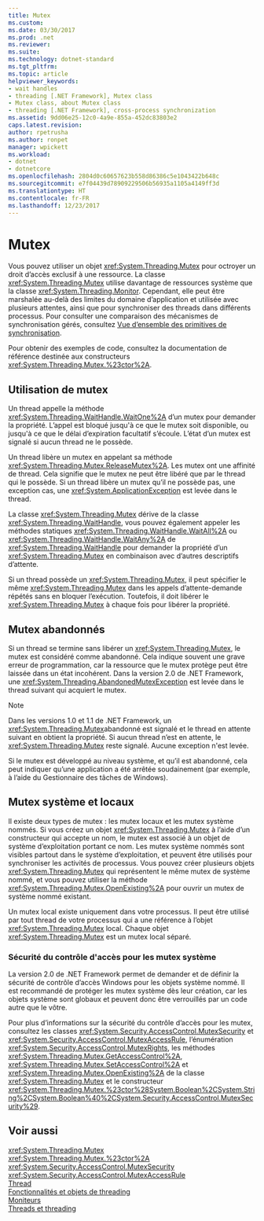 ```yaml
---
title: Mutex
ms.custom: 
ms.date: 03/30/2017
ms.prod: .net
ms.reviewer: 
ms.suite: 
ms.technology: dotnet-standard
ms.tgt_pltfrm: 
ms.topic: article
helpviewer_keywords:
- wait handles
- threading [.NET Framework], Mutex class
- Mutex class, about Mutex class
- threading [.NET Framework], cross-process synchronization
ms.assetid: 9dd06e25-12c0-4a9e-855a-452dc83803e2
caps.latest.revision: 
author: rpetrusha
ms.author: ronpet
manager: wpickett
ms.workload:
- dotnet
- dotnetcore
ms.openlocfilehash: 2804d0c60657623b558d86386c5e1043422b648c
ms.sourcegitcommit: e7f04439d78909229506b56935a1105a4149ff3d
ms.translationtype: HT
ms.contentlocale: fr-FR
ms.lasthandoff: 12/23/2017
---
```

# <a name="mutexes"></a>Mutex
Vous pouvez utiliser un objet <xref:System.Threading.Mutex> pour octroyer un droit d’accès exclusif à une ressource. La classe <xref:System.Threading.Mutex> utilise davantage de ressources système que la classe <xref:System.Threading.Monitor>. Cependant, elle peut être marshalée au-delà des limites du domaine d’application et utilisée avec plusieurs attentes, ainsi que pour synchroniser des threads dans différents processus. Pour consulter une comparaison des mécanismes de synchronisation gérés, consultez [Vue d’ensemble des primitives de synchronisation](../../../docs/standard/threading/overview-of-synchronization-primitives.md).  
  
 Pour obtenir des exemples de code, consultez la documentation de référence destinée aux constructeurs <xref:System.Threading.Mutex.%23ctor%2A>.  
  
## <a name="using-mutexes"></a>Utilisation de mutex  
 Un thread appelle la méthode <xref:System.Threading.WaitHandle.WaitOne%2A> d’un mutex pour demander la propriété. L’appel est bloqué jusqu'à ce que le mutex soit disponible, ou jusqu'à ce que le délai d’expiration facultatif s’écoule. L’état d’un mutex est signalé si aucun thread ne le possède.  
  
 Un thread libère un mutex en appelant sa méthode <xref:System.Threading.Mutex.ReleaseMutex%2A>. Les mutex ont une affinité de thread. Cela signifie que le mutex ne peut être libéré que par le thread qui le possède. Si un thread libère un mutex qu’il ne possède pas, une exception cas, une <xref:System.ApplicationException> est levée dans le thread.  
  
 La classe <xref:System.Threading.Mutex> dérive de la classe <xref:System.Threading.WaitHandle>, vous pouvez également appeler les méthodes statiques <xref:System.Threading.WaitHandle.WaitAll%2A> ou <xref:System.Threading.WaitHandle.WaitAny%2A> de <xref:System.Threading.WaitHandle> pour demander la propriété d’un <xref:System.Threading.Mutex> en combinaison avec d’autres descriptifs d’attente.  
  
 Si un thread possède un <xref:System.Threading.Mutex>, il peut spécifier le même <xref:System.Threading.Mutex> dans les appels d’attente-demande répétés sans en bloquer l’exécution. Toutefois, il doit libérer le <xref:System.Threading.Mutex> à chaque fois pour libérer la propriété.  
  
## <a name="abandoned-mutexes"></a>Mutex abandonnés  
 Si un thread se termine sans libérer un <xref:System.Threading.Mutex>, le mutex est considéré comme abandonné. Cela indique souvent une grave erreur de programmation, car la ressource que le mutex protège peut être laissée dans un état incohérent. Dans la version 2.0 de .NET Framework, une <xref:System.Threading.AbandonedMutexException> est levée dans le thread suivant qui acquiert le mutex.  
  
> [!NOTE]
>  Dans les versions 1.0 et 1.1 de .NET Framework, un <xref:System.Threading.Mutex>abandonné est signalé et le thread en attente suivant en obtient la propriété. Si aucun thread n’est en attente, le <xref:System.Threading.Mutex> reste signalé. Aucune exception n'est levée.  
  
 Si le mutex est développé au niveau système, et qu’il est abandonné, cela peut indiquer qu’une application a été arrêtée soudainement (par exemple, à l’aide du Gestionnaire des tâches de Windows).  
  
## <a name="local-and-system-mutexes"></a>Mutex système et locaux  
 Il existe deux types de mutex : les mutex locaux et les mutex système nommés. Si vous créez un objet <xref:System.Threading.Mutex> à l’aide d’un constructeur qui accepte un nom, le mutex est associé à un objet de système d’exploitation portant ce nom. Les mutex système nommés sont visibles partout dans le système d’exploitation, et peuvent être utilisés pour synchroniser les activités de processus. Vous pouvez créer plusieurs objets <xref:System.Threading.Mutex> qui représentent le même mutex de système nommé, et vous pouvez utiliser la méthode <xref:System.Threading.Mutex.OpenExisting%2A> pour ouvrir un mutex de système nommé existant.  
  
 Un mutex local existe uniquement dans votre processus. Il peut être utilisé par tout thread de votre processus qui a une référence à l’objet <xref:System.Threading.Mutex> local. Chaque objet <xref:System.Threading.Mutex> est un mutex local séparé.  
  
### <a name="access-control-security-for-system-mutexes"></a>Sécurité du contrôle d'accès pour les mutex système  
 La version 2.0 de .NET Framework permet de demander et de définir la sécurité de contrôle d’accès Windows pour les objets système nommé. Il est recommandé de protéger les mutex système dès leur création, car les objets système sont globaux et peuvent donc être verrouillés par un code autre que le vôtre.  
  
 Pour plus d’informations sur la sécurité du contrôle d’accès pour les mutex, consultez les classes <xref:System.Security.AccessControl.MutexSecurity> et <xref:System.Security.AccessControl.MutexAccessRule>, l’énumération <xref:System.Security.AccessControl.MutexRights>, les méthodes <xref:System.Threading.Mutex.GetAccessControl%2A>, <xref:System.Threading.Mutex.SetAccessControl%2A> et <xref:System.Threading.Mutex.OpenExisting%2A> de la classe <xref:System.Threading.Mutex> et le constructeur <xref:System.Threading.Mutex.%23ctor%28System.Boolean%2CSystem.String%2CSystem.Boolean%40%2CSystem.Security.AccessControl.MutexSecurity%29>.  
  
## <a name="see-also"></a>Voir aussi  
 <xref:System.Threading.Mutex>  
 <xref:System.Threading.Mutex.%23ctor%2A>  
 <xref:System.Security.AccessControl.MutexSecurity>  
 <xref:System.Security.AccessControl.MutexAccessRule>  
 [Thread](../../../docs/standard/threading/index.md)  
 [Fonctionnalités et objets de threading](../../../docs/standard/threading/threading-objects-and-features.md)  
 [Moniteurs](http://msdn.microsoft.com/library/33fe4aef-b44b-42fd-9e72-c908e39e75db)  
 [Threads et threading](../../../docs/standard/threading/threads-and-threading.md)
